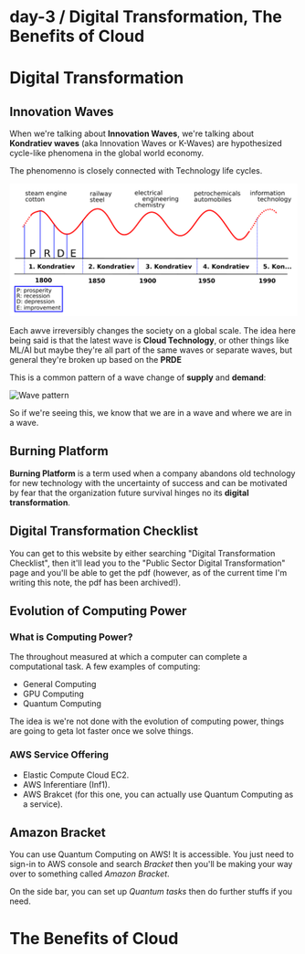 # day-3 / Digital Transformation, The Benefits of Cloud

# Digital Transformation

## Innovation Waves 

When we're talking about **Innovation Waves**, we're talking about **Kondratiev waves** (aka Innovation Waves or K-Waves) are hypothesized cycle-like phenomena in the global world economy.

The phenomenno is closely connected with Technology life cycles. 

![Kondratiev waves](/ccp/assets/wave.png "Kondratiev waves")

Each awve irreversibly changes the society on a global scale. The idea here being said is that the latest wave is **Cloud Technology**, or other things like ML/AI but maybe they're all part of the same waves or separate waves, but general they're broken up based on the **PRDE**

This is a common pattern of a wave change of **supply** and **demand**:

![Wave pattern](/ccp/assets/wave-pattern.png "Common pattern of a wave")

So if we're seeing this, we know that we are in a wave and where we are in a wave.



## Burning Platform

**Burning Platform** is a term used when a company abandons old technology for new technology with the uncertainty of success and can be motivated by fear that the organization future survival hinges no its **digital transformation**.



## Digital Transformation Checklist 

You can get to this website by either searching "Digital Transformation Checklist", then it'll lead you to the "Public Sector Digital Transformation" page and you'll be able to get the pdf (however, as of the current time I'm writing this note, the pdf has been archived!).



## Evolution of Computing Power

### What is Computing Power?

The throughout measured at which a computer can complete a computational task. A few examples of computing:

- General Computing
- GPU Computing 
- Quantum Computing 

The idea is we're not done with the evolution of computing power, things are going to geta lot faster once we solve things. 

### AWS Service Offering

- Elastic Compute Cloud EC2.
- AWS Inferentiare (Inf1).
- AWS Brakcet (for this one, you can actually use Quantum Computing as a service).



## Amazon Bracket

You can use Quantum Computing on AWS! It is accessible. You just need to sign-in to AWS console and search *Bracket* then you'll be making your way over to something called *Amazon Bracket*.

On the side bar, you can set up *Quantum tasks* then do further stuffs if you need.



# The Benefits of Cloud 

##